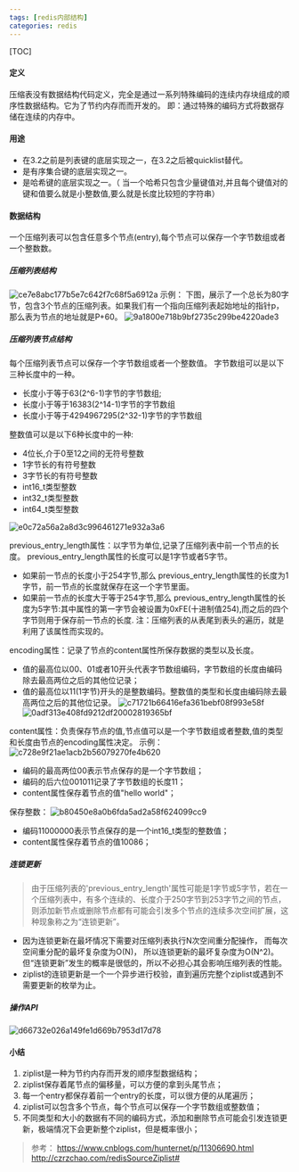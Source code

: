 ```yaml
---
tags: [redis内部结构]   
categories: redis
---
```


[TOC]


#### 定义
压缩表没有数据结构代码定义，完全是通过一系列特殊编码的连续内存块组成的顺序性数据结构。它为了节约内存而而开发的。
即：通过特殊的编码方式将数据存储在连续的内存中。
 

#### 用途
- 在3.2之前是列表键的底层实现之一，在3.2之后被quicklist替代。
- 是有序集合键的底层实现之一。
- 是哈希键的底层实现之一。（ 当一个哈希只包含少量键值对,并且每个键值对的键和值要么就是小整数值,要么就是长度比较短的字符串）

#### 数据结构
一个压缩列表可以包含任意多个节点(entry),每个节点可以保存一个字节数组或者一个整数数。
##### 压缩列表结构
 ![ce7e8abc177b5e7c642f7c68f5a6912a](Redis-压缩表(ziplist).resources/ADDA7AC4-1825-4575-8FC2-D3A17A73B5C6.png)
示例：
下图，展示了一个总长为80字节，包含3个节点的压缩列表。如果我们有一个指向压缩列表起始地址的指针p，那么表为节点的地址就是P+60。
![9a1800e718b9bf2735c299be4220ade3](Redis-压缩表(ziplist).resources/223B660E-96BA-449E-957F-C8C06DC070CC.png)

##### 压缩列表节点结构
每个压缩列表节点可以保存一个字节数组或者一个整数值。
字节数组可以是以下三种长度中的一种。
- 长度小于等于63(2^6-1)字节的字节数组;
- 长度小于等于16383(2^14-1)字节的字节数组
- 长度小于等于4294967295(2^32-1)字节的字节数组

整数值可以是以下6种长度中的一种:
- 4位长,介于0至12之间的无符号整数
- 1字节长的有符号整数
- 3字节长的有符号整数
- int16_t类型整数
- int32_t类型整数
- int64_t类型整数

![e0c72a56a2a8d3c996461271e932a3a6](Redis-压缩表(ziplist).resources/8257C83C-3D96-4705-83B6-3440AC8899F8.png)
 
previous_entry_length属性：以字节为单位,记录了压缩列表中前一个节点的长度。 previous_entry_length属性的长度可以是1字节或者5字节。
- 如果前一节点的长度小于254字节,那么 previous_entry_length属性的长度为1字节，前一节点的长度就保存在这一个字节里面。
- 如果前一节点的长度大于等于254字节,那么 previous_entry_length属性的长度为5字节:其中属性的第一字节会被设置为0xFE(十进制值254),而之后的四个字节则用于保存前一节点的长度.
注：压缩列表的从表尾到表头的遍历，就是利用了该属性而实现的。

encoding属性：记录了节点的content属性所保存数据的类型以及长度。
- 值的最高位以00、01或者10开头代表字节数组编码，字节数组的长度由编码除去最高两位之后的其他位记录；
- 值的最高位以11(1字节)开头的是整数编码。整数值的类型和长度由编码除去最高两位之后的其他位记录。
![c71721b66416efa361bebf08f993e58f](Redis-压缩表(ziplist).resources/E50C5DA8-79B6-475F-B82C-0521382145B7.png)
![0adf313e408fd9212df20002819365bf](Redis-压缩表(ziplist).resources/6B681D3A-EEBF-44A8-A542-5BA1536424BF.png)

content属性：负责保存节点的值,节点值可以是一个字节数组或者整数,值的类型和长度由节点的encoding属性决定。
示例：
![c728e9f21ae1acb2b56079270fe4b620](Redis-压缩表(ziplist).resources/6ACF8189-B76A-4A1A-A035-7DC5B4F1C4CA.png)
- 编码的最高两位00表示节点保存的是一个字节数组；
- 编码的后六位001011记录了字节数组的长度11；
- content属性保存着节点的值"hello world"；

保存整数：
![b80450e8a0b6fda5ad2a58f624099cc9](Redis-压缩表(ziplist).resources/22C3F9A4-2791-42AC-8A94-CE6E4F988889.png)
- 编码11000000表示节点保存的是一个int16_t类型的整数值；
- content属性保存着节点的值10086；


##### 连锁更新 　　
> 由于压缩列表的'previous_entry_length'属性可能是1字节或5字节，若在一个压缩列表中，有多个连续的、长度介于250字节到253字节之间的节点，则添加新节点或删除节点都有可能会引发多个节点的连续多次空间扩展，这种现象称之为“连锁更新”。
- 因为连锁更新在最坏情况下需要对压缩列表执行N次空间重分配操作， 而每次空间重分配的最坏复杂度为O(N)， 所以连锁更新的最坏复杂度为O(N^2)。但“连锁更新”发生的概率是很低的，所以不必担心其会影响压缩列表的性能。
- ziplist的连锁更新是一个一个异步进行校验，直到遍历完整个ziplist或遇到不需要更新的枚举为止。

##### 操作API
![d66732e026a149fe1d669b7953d17d78](Redis-压缩表(ziplist).resources/CFE0134B-D1D9-4231-9A41-80A0A3E2D50C.png)

#### 小结
1. ziplist是一种为节约内存而开发的顺序型数据结构；
2. ziplist保存着尾节点的偏移量，可以方便的拿到头尾节点；
3. 每一个entry都保存着前一个entry的长度，可以很方便的从尾遍历；
4. ziplist可以包含多个节点，每个节点可以保存一个字节数组或整数值；
5. 不同类型和大小的数据有不同的编码方式，添加和删除节点可能会引发连锁更新，极端情况下会更新整个ziplist，但是概率很小；

> 参考： https://www.cnblogs.com/hunternet/p/11306690.html
http://czrzchao.com/redisSourceZiplist#
